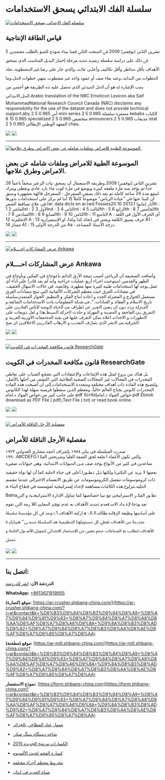 # سلسلة الفك الابتدائي يسحق الاستخدامات

<a href="https://swt.shibang-china.com/?l=ar&img&k=%D8%B3%D9%84%D8%B3%D9%84%D8%A9+%D8%A7%D9%84%D9%81%D9%83+%D8%A7%D9%84%D8%A7%D8%A8%D8%AA%D8%AF%D8%A7%D8%A6%D9%8A+%D9%8A%D8%B3%D8%AD%D9%82+%D8%A7%D9%84%D8%A7%D8%B3%D8%AA%D8%AE%D8%AF%D8%A7%D9%85%D8%A7%D8%AA" target="_blank">![سلسلة الفك الابتدائي يسحق الاستخدامات](http://static.shibang-china.com/all-800x300/1422.jpg)</a>

## ﻗﻴﺎﺱ ﺍﻟﻄﺎﻗﺔ ﺍﻹﻧﺘﺎﺟﻴﺔ
5 تشرين الثاني (نوفمبر) 2006.ﰲ ﺍﳌﺒﺤﺚ ﺍﻟﺜﺎﱐ ﻗﻤﻨﺎ ﺑﺒﻨﺎﺀ ﳕﻮﺫﺝ ﻟﻠﺘﻨﺒﺆ ﺑﺎﻟﻄﻠﺐ ﻣﻌﺘﻤﺪﻳﻦ ﰲ ﺫﻟﻚ ﻋﻠﻰ ﺩﺭﺍﺳﺔ ﺳﻠﺴﻠﺔ ﺯﻣﻨﻴـﺔ ﲤﺘـﺪ.ﻣﺮﺣﻠﺔ ﺇﺧﺘﻴﺎﺭ ﺍﻟﺒﺪﻳﻞ ﺍﳌﻨﺎﺳﺐ ﺍﻟﺬﻱ ﻳﺴﺤﻖ ﺍﻷﻫﺪﺍﻑ ﺑﺄﻗﻞ ﳐﺎﻃﺮ ﻭﺃﻗﻞ ﺗﻜﺎﻟﻴﻒ ﻭﺃﻋﻠـﻰ ﻋﺎﺋـﺪ،.ﻭﺍﻟﺬﻱ ﺣﺎﺯ ﻋﻠﻰ ﺭﺿﺎ.ﻏﲑ ﺍﳌﺸﻄﻮﺑﺔ،.ﺗﻌﺎﺩ ﺍﳋﻄﻮﺍﺕ ﻣﻦ ﺍﻟﺒﺪﺍﻳﺔ،.ﻭﻋﻨﺪ ﺑﻘﺎﺀ ﺻﻒ ﺃﻭ ﻋﻤﻮﺩ ﻭﺍﺣﺪ ﻏﲑ ﻣﺸﻄﻮﺏ ﺗﻨﺘﻬﻲ ﺧﻄﻮﺍﺕ ﺍﳊﻞ،ﻭﻣﺎ ﳚﺐ ﺍﻹﺷﺎﺭﺓ ﻟﻪ ﻫﻮ ﺃﻥ.ﺍﳊﻞ ﺍﳌﺒﺪﺋﻲ ﺍﻟﺬﻱ ﳓﺼﻞ ﻋﻠﻴﻪ ﺬﻩ ﺍﻟﻄﺮﻳﻘﺔ ﻫﻮ ﺃﺣﺴﻦ ﻣﻦ ﺍﳊﻞ.ﺍﻻﺑﺘﺪﺍﺋﻲ.Arabic translation of the NRC Emoticon Lexicon aka Saif MohammadNational Research Council Canada (NRC) disclaims any responsibility for the use of the dataset and does not provide technical support.aby أبي 0.965 5 2 mini series مصغرة سلسلة 0.965 5 2 kebabs الكباب 0.965 15 6 specialized متخصص 0.965 5 2 announcers مذيعات 0.965 5 2 istat المعهد الوطني الإيطالي 0.965 5 2 chau.


<a href="https://whatsapp.shibangsoft.com/WhatsApp.php" target="_blank" title="WhatsApp">![](http://static.shibang-china.com/icon/whatsapp.png)</a> <a href="https://swt.shibang-china.com/?l=ar&icon&k=%D8%B3%D9%84%D8%B3%D9%84%D8%A9+%D8%A7%D9%84%D9%81%D9%83+%D8%A7%D9%84%D8%A7%D8%A8%D8%AA%D8%AF%D8%A7%D8%A6%D9%8A+%D9%8A%D8%B3%D8%AD%D9%82+%D8%A7%D9%84%D8%A7%D8%B3%D8%AA%D8%AE%D8%AF%D8%A7%D9%85%D8%A7%D8%AA" target="_blank">![](http://static.shibang-china.com/icon/chat-ar.png)</a>

---

<a href="https://swt.shibang-china.com/?l=ar&img&k=%D8%B3%D9%84%D8%B3%D9%84%D8%A9+%D8%A7%D9%84%D9%81%D9%83+%D8%A7%D9%84%D8%A7%D8%A8%D8%AA%D8%AF%D8%A7%D8%A6%D9%8A+%D9%8A%D8%B3%D8%AD%D9%82+%D8%A7%D9%84%D8%A7%D8%B3%D8%AA%D8%AE%D8%AF%D8%A7%D9%85%D8%A7%D8%AA" target="_blank">![الموسوعة الطبية للامراض وملفات شامله عن بعض الامراض وطرق علاجها.](http://static.shibang-china.com/all-800x300/948.jpg)</a>

## الموسوعة الطبية للامراض وملفات شامله عن بعض الامراض وطرق علاجها.
26 تشرين الثاني (نوفمبر) 2009.وطريقة الاستعمال أن يسحق نبات الزعتر سحقاً ناعماً جداً ثم يؤخذ منه ملء ملعقة كبيرة ويوضع في ملء كوب ماء بارد عادي ويغطى ويترك لينقع مدة 24 ساعة كاملة ثم بعد ذلك يصفى.السفرجل : السفرجل فاكهة مشهورة وسبق أن كتبنا عنها في &quot;عيادة الرياض&quot; موضوعاً كاملاً إلا أننا لم نركز على استخدامات بذورها في علاج تساقط الشعر.tw: data dicts en ar.twd Fossies20 أيار (مايو) 2013.1 10th : العاشر 2 1st : الأول 3 2nd : الثاني 4 3rd : الثالث 5 4th : الرابع 6 5th : الخامس 7 6th : السادس 8 7th : السابع 9 8th : الثامن 10 9th : التاسع 11 A : آي الحرف الأول في اللغة الإنجليزية 12 A : حرف يسبق الكلمة ويعني في إتجاه كذا وكذا، او الإستمرارية 13 A1 : ممتاز 14 A1 : من الدرجة الأولى 15 Aa : درجة الأستاذ المساعد.


<a href="https://whatsapp.shibangsoft.com/WhatsApp.php" target="_blank" title="WhatsApp">![](http://static.shibang-china.com/icon/whatsapp.png)</a> <a href="https://swt.shibang-china.com/?l=ar&icon&k=%D8%B3%D9%84%D8%B3%D9%84%D8%A9+%D8%A7%D9%84%D9%81%D9%83+%D8%A7%D9%84%D8%A7%D8%A8%D8%AA%D8%AF%D8%A7%D8%A6%D9%8A+%D9%8A%D8%B3%D8%AD%D9%82+%D8%A7%D9%84%D8%A7%D8%B3%D8%AA%D8%AE%D8%AF%D8%A7%D9%85%D8%A7%D8%AA" target="_blank">![](http://static.shibang-china.com/icon/chat-ar.png)</a>

---

<a href="https://swt.shibang-china.com/?l=ar&img&k=%D8%B3%D9%84%D8%B3%D9%84%D8%A9+%D8%A7%D9%84%D9%81%D9%83+%D8%A7%D9%84%D8%A7%D8%A8%D8%AA%D8%AF%D8%A7%D8%A6%D9%8A+%D9%8A%D8%B3%D8%AD%D9%82+%D8%A7%D9%84%D8%A7%D8%B3%D8%AA%D8%AE%D8%AF%D8%A7%D9%85%D8%A7%D8%AA" target="_blank">![عرض المشاركات احــــلام Ankawa](http://static.shibang-china.com/all-800x300/1188.jpg)</a>

## عرض المشاركات احــــلام Ankawa
وأضافت الصحيفة أن الرياحي أصيب نتيجة الأرق الدائم باعوجاج في الفكين وبأوجاع في الظهر والقدمين استوجبت اجراء أربع عمليات جراحية وانه لم يعد قادرا على أداء أي عمل.يوجد لها استخدامات طبية كثيرة منها مطهرة، وقابضة، في حالات الاسهال الخفيف، في مضادات العرق حيث معظم الشركات الألمانية التي تنتج مضادات العرق تستعمل.الخوارج و المعتزلة الجدد و اعادة انتاج الفكر و التنظيم. الحوار المتمدنﺳﻠﺳﻠﺔ ﺗﺎرﻳﺦ اﻻﺳﻼم و اﻟﻌﻘﺎﺋد و اﻟﻌﺑﺎدات. &quot;.ﻋن.ﺷﺑﻛﺔ اﻟﻣﻌﻠوﻣﺎت.ﺑﺎﺗت اﻻﺳﺗﺧداﻣﺎت اﻟﺷﺎﺋﻌﺔ.و اﻟﻣﺑﺗزﻟﺔ ﺗردد دون ان ﻳﺗﻌﻳن اﻟﺗﻌﺑﻳر ﻋن اطراف ﻣن اﻟﺣﻳﺎة اﻟﻳوﻣﻳﺔ ﻟﻠﻧﺎس اﻟﻌﺎدﻳﻳن ﻋﻠﻰ اﻟﺗﻔرﻳق ﺑﻳن.اﻟﻔﺎﺟﻌﺔ و اﻟﻣﺻﻳﺑﺔ و اﻟﻣﻬزﻟﺔ و ﺣﺎدث اﻟﺣرﻛﺔ اﻟﺑﺳﻳط.ﻫذا و ﻟﻌﻝ ﺗﻧوﻳﻌﺎت ﻋﻠﻰ اﻟﺗطورات و اﻻﺣداث اﻋﻼﻩ ﻳﻣﻛن اﻟﺗﻌرف ﻋﻠﻳﻬﺎ ﻓﻰ ﺑﻘﻳﺔ اﻟﻣﺟﺗﻣﻌﺎت.اﻻورﺑﻳﺔ.اﻟﻐرﺑﻳﺔ و اﻟﺷرﻗﻳﺔ.ﻣن اﻟﻧﺷر اﻟذى ﻳﺷﺎرف اﻟﺗﻌذﻳب و اﻻرﻫﺎب اﻟﻔﻛ.رﻳﻳن اﻻﺧﻼﻗﻳﻳن ان ﺻﺢ.


<a href="https://whatsapp.shibangsoft.com/WhatsApp.php" target="_blank" title="WhatsApp">![](http://static.shibang-china.com/icon/whatsapp.png)</a> <a href="https://swt.shibang-china.com/?l=ar&icon&k=%D8%B3%D9%84%D8%B3%D9%84%D8%A9+%D8%A7%D9%84%D9%81%D9%83+%D8%A7%D9%84%D8%A7%D8%A8%D8%AA%D8%AF%D8%A7%D8%A6%D9%8A+%D9%8A%D8%B3%D8%AD%D9%82+%D8%A7%D9%84%D8%A7%D8%B3%D8%AA%D8%AE%D8%AF%D8%A7%D9%85%D8%A7%D8%AA" target="_blank">![](http://static.shibang-china.com/icon/chat-ar.png)</a>

---

<a href="https://swt.shibang-china.com/?l=ar&img&k=%D8%B3%D9%84%D8%B3%D9%84%D8%A9+%D8%A7%D9%84%D9%81%D9%83+%D8%A7%D9%84%D8%A7%D8%A8%D8%AA%D8%AF%D8%A7%D8%A6%D9%8A+%D9%8A%D8%B3%D8%AD%D9%82+%D8%A7%D9%84%D8%A7%D8%B3%D8%AA%D8%AE%D8%AF%D8%A7%D9%85%D8%A7%D8%AA" target="_blank">![قانون مكافحة المخدرات في الكويت ResearchGate](http://static.shibang-china.com/all-800x300/634.jpg)</a>

## قانون مكافحة المخدرات في الكويت ResearchGate
بل هناك من يروج لمثل هذه الإشاعات والإعتقادات التي تشجع الشباب على تعاطي المخدرات في المجالات غير المجالات الصحية العلاجية التي اكتشف من أجلها بالأصل، ولتصبح هذه المادة ذات أهداف مختلفة ومتعددة الاستخدامات.إلى أن أصبحت هذه المادة المخدرات كابوس يجتاح العالم حالياً، ومعظم الذين سقطوا فريسة سهلة لهذا الكابوس على جانب كبير من.خواص المواد د.امام.pdf Scribdخواص المواد د.امام.pdf Ebook download as PDF File (.pdf),Text File (.txt) or read book online.


<a href="https://whatsapp.shibangsoft.com/WhatsApp.php" target="_blank" title="WhatsApp">![](http://static.shibang-china.com/icon/whatsapp.png)</a> <a href="https://swt.shibang-china.com/?l=ar&icon&k=%D8%B3%D9%84%D8%B3%D9%84%D8%A9+%D8%A7%D9%84%D9%81%D9%83+%D8%A7%D9%84%D8%A7%D8%A8%D8%AA%D8%AF%D8%A7%D8%A6%D9%8A+%D9%8A%D8%B3%D8%AD%D9%82+%D8%A7%D9%84%D8%A7%D8%B3%D8%AA%D8%AE%D8%AF%D8%A7%D9%85%D8%A7%D8%AA" target="_blank">![](http://static.shibang-china.com/icon/chat-ar.png)</a>

---

<a href="https://swt.shibang-china.com/?l=ar&img&k=%D8%B3%D9%84%D8%B3%D9%84%D8%A9+%D8%A7%D9%84%D9%81%D9%83+%D8%A7%D9%84%D8%A7%D8%A8%D8%AA%D8%AF%D8%A7%D8%A6%D9%8A+%D9%8A%D8%B3%D8%AD%D9%82+%D8%A7%D9%84%D8%A7%D8%B3%D8%AA%D8%AE%D8%AF%D8%A7%D9%85%D8%A7%D8%AA" target="_blank">![ﻣﻔﺼﻠﻴﺔ اﻷرﺟﻞ اﻟﻨﺎﻗﻠﺔ ﻟﻸﻣﺮاض](http://static.shibang-china.com/all-800x300/1092.jpg)</a>

## ﻣﻔﺼﻠﻴﺔ اﻷرﺟﻞ اﻟﻨﺎﻗﻠﺔ ﻟﻸﻣﺮاض
ﺻﺪرت اﻟﺴﻠﺴﻠﺔ ﻓﻲ ﻳﻨﺎﻳﺮ ١٩٧٨ ﺑﺈﺷﺮاف أﺣﻤﺪ ﻣﺸﺎري اﻟﻌﺪواﻧﻲ ١٩٢٣ ١٩٩٠.ABCDEFG.واﻟﺘﻲ ﺗﻜﻮن اﻷﻏﻤﺎد ا ﻐﻠﻔﺔ ﻠﺤﻖ اﻟﺸﻔﺔ اﻟﻌﻠﻴﺎ وﺷﺮﻳﺤﺘﻲ اﻟﻔﻜ ا ﺴﺎﻋﺪﻳﻦ.ﻓﻲ ﻛﺜﻴﺮ ﻣﻦ اﻷﻧﻮاع ﻳﻮﺟﺪ ﺻﻒ ﻣـﻦ.اﳊﻴﻮاﻧﺎت اﻻﺑﺘﺪاﺋﻴﺔ: وﻫﻲ ﺣﻴﻮاﻧﺎت ﺻﻐﻴﺮة ﺑﻌﻀﻬﺎ ﻻ ﻳﺰﻳﺪ ﻋﻦ اﻟﺒﻜﺘﺮﻳﺎ وﻟﻜﻨﻬﺎ ﺜـﻞ ﺗـﻄـﻮرا.أﻋﻠﻰ ﻓﻲ ﺣﻴﺎة اﳋﻠﻴﺔ ﻛﻤﺎ أن ﻟﻬﺎ ﻧﻮاة ﺣﻘﻴﻘﻴﺔ ذات ﻛﺮوﻣﻮﺳﻮﻣﺎت ﺗﻨﻔﺼﻞ.اﻟﻜﺮوﻣﻮﺳﻮﻣﺎت ﻋﻦ ﻃﺮﻳﻖ اﻻﻧﻘﺴﺎم اﻻﺧﺘﺰاﻟﻲ ﻋﻨﺪﻣﺎ ﺗﻨﻘﺴﻢ اﳋﻠﻴﺔ.ﺗﺘﺮاوح.ﻫﺬه اﻟﻜﺎﺋﻨﺎت.ﻤﺴﺎﻫﻤﺔ ﻹﻋﺩﺍﺩ ﺇﺴﺘﺭﺍﺘﻴﺠﻴﺔ ﻟﻤﺅﺴﺴﺔ ﻓﻲ ﻗﻁﺎﻉ ﺍﻟﺒﻨﺎﺀ ﺤ Batnaﺗﻄ ﻮﺭ ﺍﻟﻔﻜ ﺮ ﺍﻻﺳﺘﺮﺍﺗﻴﺠﻲ ﻣﻊ ﺗﺒﻴﺎ ﺧﺼﺎﺋﺼﻬﺎ ﻛﻤﺎ ﺗﺘﻨﺎﻭﻝ ﺍﻹﺩﺍﺭﺓ ﺍﻻﺳﺘﺮﺍﺗﻴﺠ.ﻴﺔ ﻭ ﺍﻟﱵ ﺗﻌﺪ ﻮﺫﺟﺎ.ﻹﻋ ﺪﺍﺩ ﺍﻻﺳ.ﻓﻌﺪﻡ ﲢﺪﻳﺪ ﺍﻷﻫﺪﺍﻑ ﻳﻌ ﻋﺪﻡ ﺗﻮﻓﲑ ﺍﳌﻌﺎﻳﲑ ﺍﻟﻼ ﺯﻣﺔ ﺍﻟﱵ ﺗﻘﻮﻡ ﻋﻠﻰ.ﺃﺳﺎﺳﻬﺎ ﻭﻇﻴﻔﺔ ﺍﻟﺮﻗﺎﺑﺔ.ﻄﻠﺍﳌ.ﺍﻟ ﺎﻟ.: ﻫ ﺍﺭﻛﻴﺔ ﺍﻷﻫﺪﺍﻑ.1.ﺗ ﻮﺟﺪ ﰲ ﻛﻞ ﻣﺆﺳﺴﺔ ﺳﻠﺴﻠﺔ ﻣﺘﺪﺭﺟﺔ ﻣﻦ ﺍﻷﻫﺪﺍﻑ ﺗﻐﻄﻲ ﻛﻞ ﻣﺴﺘﻮﻳﺎﻬﺗﺎ ﺍﻟﺘﻨﻈﻴﻤﻴﺔ ﻫﺬ.ﺍﻟﺴﻠﺴﻠﺔ ﺗﺴﻤ ﻰ.&quot; ﻫﲑﺍﺭﻛﻴ ﺔ ﺍﻷﻫﺪﺍﻑ.ﺗﺘﻄﻠﺐ ﺑﻌ ﺍﻟﺼﻨﺎﻋﺎﺕ ﺣﺠﻢ ﻣﻌﲔ ﻣﻦ ﺍﻻﺳﺘﺜﻤﺎﺭ ﺍﻻﺑﺘﺪﺍﺋﻲ ﻟﺘﻤﻮﻳﻞ.ﺍﻷﺻ ﻮﻝ ﺍﻟﺜﺎﺑﺘﺔ ﻭ ﲢﻤﻞ.


<a href="https://whatsapp.shibangsoft.com/WhatsApp.php" target="_blank" title="WhatsApp">![](http://static.shibang-china.com/icon/whatsapp.png)</a> <a href="https://swt.shibang-china.com/?l=ar&icon&k=%D8%B3%D9%84%D8%B3%D9%84%D8%A9+%D8%A7%D9%84%D9%81%D9%83+%D8%A7%D9%84%D8%A7%D8%A8%D8%AA%D8%AF%D8%A7%D8%A6%D9%8A+%D9%8A%D8%B3%D8%AD%D9%82+%D8%A7%D9%84%D8%A7%D8%B3%D8%AA%D8%AE%D8%AF%D8%A7%D9%85%D8%A7%D8%AA" target="_blank">![](http://static.shibang-china.com/icon/chat-ar.png)</a>

---
## اتصل بنا:

**الدردشة الآن:** [انقر للدردشة](https://swt.shibang-china.com?l=ar&contact&k=%D8%B3%D9%84%D8%B3%D9%84%D8%A9+%D8%A7%D9%84%D9%81%D9%83+%D8%A7%D9%84%D8%A7%D8%A8%D8%AA%D8%AF%D8%A7%D8%A6%D9%8A+%D9%8A%D8%B3%D8%AD%D9%82+%D8%A7%D9%84%D8%A7%D8%B3%D8%AA%D8%AE%D8%AF%D8%A7%D9%85%D8%A7%D8%AA)

**WhatsApp:**  [+8613621919955](https://whatsapp.shibangsoft.com/WhatsApp.php)

**موقع (كسارة):** [https://ar-crusher.shibang-china.com/](https://ar-crusher.shibang-china.com/?l=ar&contact&k=%D8%B3%D9%84%D8%B3%D9%84%D8%A9+%D8%A7%D9%84%D9%81%D9%83+%D8%A7%D9%84%D8%A7%D8%A8%D8%AA%D8%AF%D8%A7%D8%A6%D9%8A+%D9%8A%D8%B3%D8%AD%D9%82+%D8%A7%D9%84%D8%A7%D8%B3%D8%AA%D8%AE%D8%AF%D8%A7%D9%85%D8%A7%D8%AA)

**موقع (مطحنة):** [https://ar-mill.shibang-china.com/](https://ar-mill.shibang-china.com/?l=ar&contact&k=%D8%B3%D9%84%D8%B3%D9%84%D8%A9+%D8%A7%D9%84%D9%81%D9%83+%D8%A7%D9%84%D8%A7%D8%A8%D8%AA%D8%AF%D8%A7%D8%A6%D9%8A+%D9%8A%D8%B3%D8%AD%D9%82+%D8%A7%D9%84%D8%A7%D8%B3%D8%AA%D8%AE%D8%AF%D8%A7%D9%85%D8%A7%D8%AA)

**نموذج الاستفسار:** [https://form.shibang-china.com](https://form.shibang-china.com?l=ar&contact&k=%D8%B3%D9%84%D8%B3%D9%84%D8%A9+%D8%A7%D9%84%D9%81%D9%83+%D8%A7%D9%84%D8%A7%D8%A8%D8%AA%D8%AF%D8%A7%D8%A6%D9%8A+%D9%8A%D8%B3%D8%AD%D9%82+%D8%A7%D9%84%D8%A7%D8%B3%D8%AA%D8%AE%D8%AF%D8%A7%D9%85%D8%A7%D8%AA)

* [ممول عتاد المطاحن بالجزائر](../21/%D9%85%D9%85%D9%88%D9%84%20%D8%B9%D8%AA%D8%A7%D8%AF%20%D8%A7%D9%84%D9%85%D8%B7%D8%A7%D8%AD%D9%86%20%D8%A8%D8%A7%D9%84%D8%AC%D8%B2%D8%A7%D8%A6%D8%B1.md)

* [شاخه دستگاه سنگ شکن](../21/%D8%B4%D8%A7%D8%AE%D9%87%20%D8%AF%D8%B3%D8%AA%DA%AF%D8%A7%D9%87%20%D8%B3%D9%86%DA%AF%20%D8%B4%DA%A9%D9%86.md)

* [الكسارات مرشح الجديدة 2015](../22/%D8%A7%D9%84%D9%83%D8%B3%D8%A7%D8%B1%D8%A7%D8%AA%20%D9%85%D8%B1%D8%B4%D8%AD%20%D8%A7%D9%84%D8%AC%D8%AF%D9%8A%D8%AF%D8%A9%202015.md)

* [كسارة الفحم لخبث الألمنيوم](../25/%D9%83%D8%B3%D8%A7%D8%B1%D8%A9%20%D8%A7%D9%84%D9%81%D8%AD%D9%85%20%D9%84%D8%AE%D8%A8%D8%AB%20%D8%A7%D9%84%D8%A3%D9%84%D9%85%D9%86%D9%8A%D9%88%D9%85.md)

* [مخروط محطم أجزاء مختلفة](../25/%D9%85%D8%AE%D8%B1%D9%88%D8%B7%20%D9%85%D8%AD%D8%B7%D9%85%20%D8%A3%D8%AC%D8%B2%D8%A7%D8%A1%20%D9%85%D8%AE%D8%AA%D9%84%D9%81%D8%A9.md)

* [صناة الحديد في لبنان](../21/%D8%B5%D9%86%D8%A7%D8%A9%20%D8%A7%D9%84%D8%AD%D8%AF%D9%8A%D8%AF%20%D9%81%D9%8A%20%D9%84%D8%A8%D9%86%D8%A7%D9%86.md)